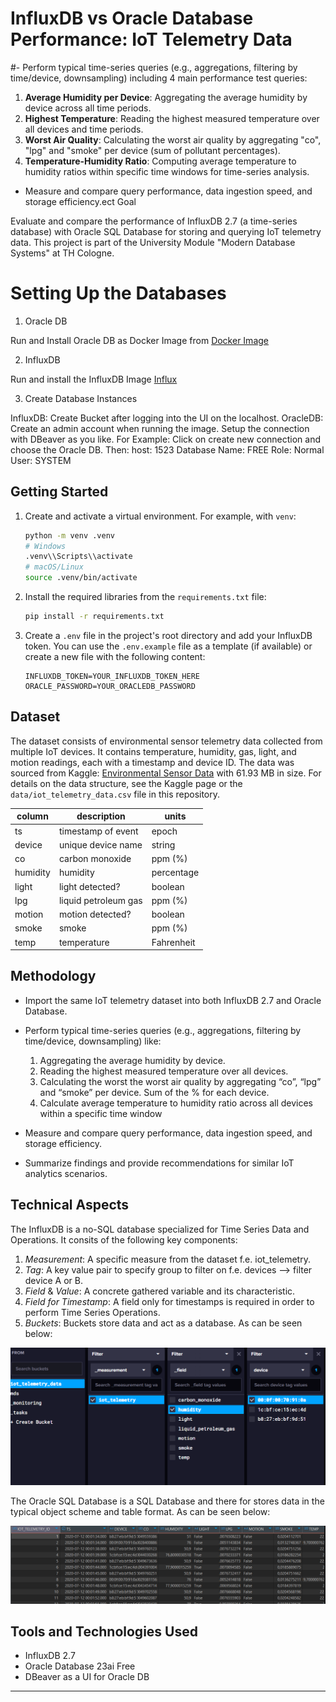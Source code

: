 # InfluxDB vs Oracle Database Performance: IoT Telemetry Data

#- Perform typical time-series queries (e.g., aggregations, filtering by time/device, downsampling) including 4 main performance test queries:

1.  **Average Humidity per Device**: Aggregating the average humidity by device across all time periods.
2.  **Highest Temperature**: Reading the highest measured temperature over all devices and time periods.
3.  **Worst Air Quality**: Calculating the worst air quality by aggregating "co", "lpg" and "smoke" per device (sum of pollutant percentages).
4.  **Temperature-Humidity Ratio**: Computing average temperature to humidity ratios within specific time windows for time-series analysis.

- Measure and compare query performance, data ingestion speed, and storage efficiency.ect Goal

Evaluate and compare the performance of InfluxDB 2.7 (a time-series database) with Oracle SQL Database for storing and querying IoT telemetry data. This project is part of the University Module "Modern Database Systems" at TH Cologne.

# Setting Up the Databases

1. Oracle DB

Run and Install Oracle DB as Docker Image from [Docker Image ](container-registry.oracle.com/database/free:latest)

2. InfluxDB

Run and install the InfluxDB Image [Influx](influxdb:2.7)

3. Create Database Instances

InfluxDB: Create Bucket after logging into the UI on the localhost.
OracleDB: Create an admin account when running the image. Setup the connection with DBeaver as you like.
For Example:
Click on create new connection and choose the Oracle DB. Then:
host: 1523
Database Name: FREE
Role: Normal
User: SYSTEM

## Getting Started

1. Create and activate a virtual environment. For example, with `venv`:
   ```bash
   python -m venv .venv
   # Windows
   .venv\\Scripts\\activate
   # macOS/Linux
   source .venv/bin/activate
   ```
2. Install the required libraries from the `requirements.txt` file:
   ```bash
   pip install -r requirements.txt
   ```
3. Create a `.env` file in the project's root directory and add your InfluxDB token. You can use the `.env.example` file as a template (if available) or create a new file with the following content:
   ```dotenv
   INFLUXDB_TOKEN=YOUR_INFLUXDB_TOKEN_HERE
   ORACLE_PASSWORD=YOUR_ORACLEDB_PASSWORD
   ```

## Dataset

The dataset consists of environmental sensor telemetry data collected from multiple IoT devices. It contains temperature, humidity, gas, light, and motion readings, each with a timestamp and device ID. The data was sourced from Kaggle: [Environmental Sensor Data](https://www.kaggle.com/datasets/garystafford/environmental-sensor-data-132k) with 61.93 MB in size. For details on the data structure, see the Kaggle page or the `data/iot_telemetry_data.csv` file in this repository.

| column   | description          | units      |
| -------- | -------------------- | ---------- |
| ts       | timestamp of event   | epoch      |
| device   | unique device name   | string     |
| co       | carbon monoxide      | ppm (%)    |
| humidity | humidity             | percentage |
| light    | light detected?      | boolean    |
| lpg      | liquid petroleum gas | ppm (%)    |
| motion   | motion detected?     | boolean    |
| smoke    | smoke                | ppm (%)    |
| temp     | temperature          | Fahrenheit |

## Methodology

- Import the same IoT telemetry dataset into both InfluxDB 2.7 and Oracle Database.
- Perform typical time-series queries (e.g., aggregations, filtering by time/device, downsampling) like:

  1.  Aggregating the average humidity by device.
  2.  Reading the highest measured temperature over all devices.
  3.  Calculating the worst the worst air quality by aggregating “co”, “lpg” and “smoke”
      per device. Sum of the % for each device.
  4.  Calculate average temperature to humidity ratio across all devices within a specific time window

- Measure and compare query performance, data ingestion speed, and storage efficiency.
- Summarize findings and provide recommendations for similar IoT analytics scenarios.

## Technical Aspects

The InfluxDB is a no-SQL database specialized for Time Series Data and Operations. It consits of the following key components:

1.  _Measurement_: A specific measure from the dataset f.e. iot_telemetry.
2.  _Tag_: A key value pair to specify group to filter on f.e. devices --> filter device A or B.
3.  _Field_ & _Value_: A concrete gathered variable and its characteristic.
4.  _Field for Timestamp_: A field only for timestamps is required in order to perform Time Series Operations.
5.  _Buckets_: Buckets store data and act as a database. As can be seen below:

!['Influx Example'](./images/Screenshot_influx_scheme.png)

The Oracle SQL Database is a SQL Database and there for stores data in the typical object scheme and table format. As can be seen below:

!['Influx Example'](./images/Screenshot_Oracle_table.png)

## Tools and Technologies Used

- InfluxDB 2.7
- Oracle Database 23ai Free
- DBeaver as a UI for Oracle DB

---
